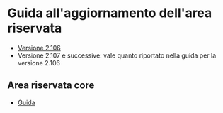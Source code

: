 # Guida all'aggiornamento dell'area riservata

- [Versione 2.106](2.106/README.md)
- Versione 2.107 e successive: vale quanto riportato nella guida per la versione 2.106

## Area riservata core

- [Guida](core/installazione-ar-core.md)
